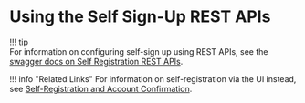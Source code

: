 # Using the Self Sign-Up REST APIs

!!! tip    
    For information on configuring self-sign up using REST APIs, see the [swagger docs on Self Registration REST APIs](../../references/self-registration).
    

!!! info "Related Links" 
    For information on self-registration via the UI instead, see [Self-Registration and Account Confirmation](../../../using-wso2-identity-server/self-registration-and-account-confirmation).
